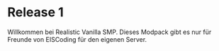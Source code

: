 
# Release 1

Willkommen bei Realistic Vanilla SMP.
Dieses Modpack gibt es nur für Freunde von EISCoding für den eigenen Server.

